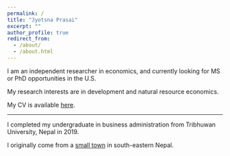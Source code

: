 ```yaml
---
permalink: /
title: "Jyotsna Prasai"
excerpt: ""
author_profile: true
redirect_from: 
  - /about/
  - /about.html
---
```


I am an independent researcher in economics, and currently looking for MS or PhD opportunities in the U.S. 

My research interests are in development and natural resource economics. 

My CV is available [here](https://www.dropbox.com/scl/fi/zo7f5rpg3ibchds6qlcbz/CV_JPrasai.pdf?rlkey=07rl0qv2fzw8ikydfj9nk3agi&st=58gdtqin&dl=0).
  
- - -

I completed my undergraduate in business administration from Tribhuwan University, Nepal in 2019.


I originally come from a [small town](https://en.wikipedia.org/wiki/Birtamod_Municipality) in south-eastern Nepal. 
